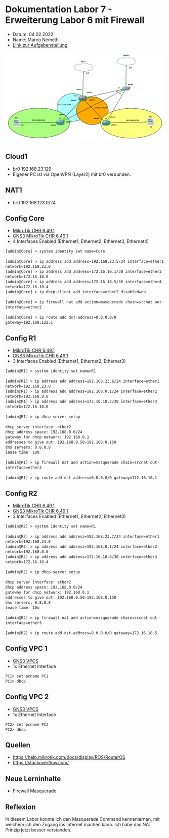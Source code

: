 # Dokumentation Labor 7 - Erweiterung Labor 6 mit Firewall

 - Datum: 04.02.2022
 - Name: Marco Nemeth
 - [Link zur Aufgabenstellung](https://gitlab.com/ch-tbz-it/Stud/m129/-/tree/main/07_GNS3%20Labor%20Anforderungen#8-labor-7-erweiterung-labor-6-mit-firewall)

![GNS3 Screenshot meines Labors](../images/Labor7.png)

## Cloud1
 - br0 192.168.23.129
 - Eigener PC ist via OpenVPN (Layer2) mit br0 verbunden. 

## NAT1
 - br0 192.168.123.0/24

## Config Core
 - [MikroTik CHR 6.49.1](https://mikrotik.com/download/archive)
 - [GNS3 MikroTik CHR 6.49.1](https://gns3.com/marketplace/appliances/mikrotik-cloud-hosted-router)
 - 4 Interfaces Enabled (Ethernet1, Ethernet2, Ethernet3, Ethernet4)
```
[admin@Core] > system identity set name=Core

[admin@Core] > ip address add address=192.168.23.5/24 interface=ether1 network=192.168.23.0
[admin@Core] > ip address add address=172.16.10.1/30 interface=ether3 network=172.16.10.0
[admin@Core] > ip address add address=172.16.10.5/30 interface=ether4 network=172.16.10.4
[admin@Core] > ip dhcp-client add interface=ether2 disabled=no

[admin@Core] > ip firewall nat add action=masquerade chain=srcnat out-interface=ether2

[admin@Core] > ip route add dst-address=0.0.0.0/0 gateway=192.168.122.1
```

## Config R1
 - [MikroTik CHR 6.49.1](https://mikrotik.com/download/archive)
 - [GNS3 MikroTik CHR 6.49.1](https://gns3.com/marketplace/appliances/mikrotik-cloud-hosted-router)
 - 3 Interfaces Enabled (Ethernet1, Ethernet2, Ethernet3)
```
[admin@R1] > system identity set name=R1

[admin@R1] > ip address add address=192.168.23.6/24 interface=ether1 network=192.168.23.0
[admin@R1] > ip address add address=192.168.0.1/24 interface=ether2 network=192.168.0.0
[admin@R1] > ip address add address=172.16.10.2/30 interface=ether3 network=172.16.10.0

[admin@R1] > ip dhcp-server setup

dhcp server interface: ether2
dhcp address space: 192.168.0.0/24
gateway for dhcp network: 192.168.0.1
addresses to give out: 192.168.0.50-192.168.0.150
dns servers: 8.8.8.8
lease time: 10m

[admin@R1] > ip firewall nat add action=masquerade chain=srcnat out-interface=ether3

[admin@R1] > ip route add dst-address=0.0.0.0/0 gateway=172.16.10.1
```

## Config R2
 - [MikroTik CHR 6.49.1](https://mikrotik.com/download/archive)
 - [GNS3 MikroTik CHR 6.49.1](https://gns3.com/marketplace/appliances/mikrotik-cloud-hosted-router)
 - 3 Interfaces Enabled (Ethernet1, Ethernet2, Ethernet3)
```
[admin@R2] > system identity set name=R1

[admin@R2] > ip address add address=192.168.23.7/24 interface=ether1 network=192.168.23.0
[admin@R2] > ip address add address=192.168.0.1/24 interface=ether2 network=192.168.0.0
[admin@R2] > ip address add address=172.16.10.6/30 interface=ether3 network=172.16.10.4

[admin@R2] > ip dhcp-server setup

dhcp server interface: ether2
dhcp address space: 192.168.0.0/24
gateway for dhcp network: 192.168.0.1
addresses to give out: 192.168.0.50-192.168.0.150
dns servers: 8.8.8.8
lease time: 10m

[admin@R2] > ip firewall nat add action=masquerade chain=srcnat out-interface=ether3

[admin@R2] > ip route add dst-address=0.0.0.0/0 gateway=172.16.10.5
```

## Config VPC 1
- [GNS3 VPCS](https://docs.gns3.com/docs/emulators/vpcs/)
- 1x Ethernet Interface
```
PC1> set pcname PC1
PC1> dhcp
```

## Config VPC 2
- [GNS3 VPCS](https://docs.gns3.com/docs/emulators/vpcs/)
- 1x Ethernet Interface
```
PC2> set pcname PC2
PC2> dhcp
```

## Quellen
 - https://help.mikrotik.com/docs/display/ROS/RouterOS
 - https://stackoverflow.com/

## Neue Lerninhalte
 - Firewall Masquerade 

## Reflexion
In diesem Labor konnte ich den Masquerade Command kennenlernen, mit welchem ich den Zugang ins Internet machen kann. Ich habe das NAT Prinzip jetzt besser verstanden.